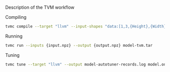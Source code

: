 Description of the TVM workflow

Compiling
```sh
tvmc compile --target "llvm" --input-shapes "data:[1,3,{Height},{Width}]" --output model-tvm.tar model.onnx
```

Running
```sh
tvmc run --inputs {input.npz} --output {output.npz} model-tvm.tar
```

Tuning
```sh
tvmc tune --target "llvm" --output model-autotuner-records.log model.onnx
```